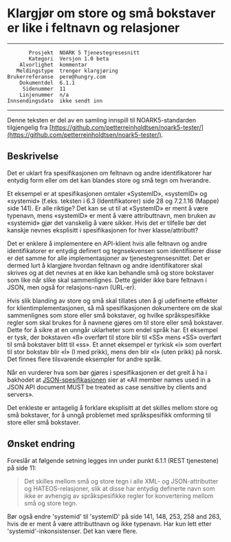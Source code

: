 Klargjør om store og små bokstaver er like i feltnavn og relasjoner
===================================================================

 ------------------  ---------------------------------
           Prosjekt  NOARK 5 Tjenestegresesnitt
           Kategori  Versjon 1.0 beta
        Alvorlighet  kommentar
       Meldingstype  trenger klargjøring
    Brukerreferanse  pere@hungry.com
        Dokumentdel  6.1.1
         Sidenummer  11
        Linjenummer  n/a
    Innsendingsdato  ikke sendt inn
 ------------------  ---------------------------------

Denne teksten er del av en samling innspill til NOARK5-standarden
tilgjengelig fra [https://github.com/petterreinholdtsen/noark5-tester/](https://github.com/petterreinholdtsen/noark5-tester/).

Beskrivelse
-----------

Det er uklart fra spesifikasjonen om feltnavn og andre identifikatorer
har entydig form eller om det kan blandes store og små tegn om
hverandre.

Et eksempel er at spesifikasjonen omtaler «SystemID», «systemID» og
«systemid» (f.eks. teksten i 6.3 (Identifikatorer) side 28 og 7.2.1.16
(Mappe) side 141).  Er alle riktige?  Det kan se ut til at «SystemID»
er ment å være typenavn, mens «systemID» er ment å være attributtnavn,
men bruken av «systemid» gjør det vanskelig å være sikker.  Hvis det
er tilfelle bør det kanskje nevnes eksplisitt i spesifikasjonen for
hver klasse/attributt?

Det er enklere å implementere en API-klient hvis alle feltnavn og
andre identifikatorer er entydig definert og tegnsekvensen som
identifiserer disse er det samme for alle implementasjoner av
tjenestegrensesnittet.  Det er dermed lurt å klargjøre hvordan
feltnavn og andre identifikatorer skal skrives og at det nevnes at en
ikke kan behandle små og store bokstaver som like når slike skal
sammenlignes.  Dette gjelder ikke bare feltnavn i JSON, men også for
relasjons-navn (URL-er).

Hvis slik blanding av store og små skal tillates uten å gi udefinerte
effekter for klientimplementasjonen, så må spesifikasjonen dokumentere
om de skal sammenlignes som store eller små bokstaver, og hvilke
språkspesifikke regler som skal brukes for å navnene gjøres om til
store eller små bokstaver.  Dette for å sikre at en unngår uklarheter
som endel språk har.  Et eksempel er tysk, der bokstaven «ß» overført
til store blir til «SS» mens «SS» overført til små bokstaver blitt til
«ss».  Et annet eksempel er tyrkisk «i» som overført til stor bokstav
blir «İ» (I med prikk), mens den blir «I» (uten prikk) på norsk.  Det
finnes flere tilsvarende eksempler for andre språk.

Når en vurderer hva som bør gjøres i spesifikasjonen er det greit å ha
i bakhodet at [JSON-spesifikasjonen](http://jsonapi.org/format/) sier
at «All member names used in a JSON API document MUST be treated as
case sensitive by clients and servers».

Det enkleste er antagelig å forklare eksplisitt at det skilles mellom
store og små bokstaver, for å unngå problemet med språkspesifikk
omforming til store eller små bokstaver.

Ønsket endring
--------------

Foreslår at følgende setning legges inn under punkt 6.1.1 (REST
tjenestene) på side 11:

> Det skilles mellom små og store tegn i alle XML- og JSON-attributter
> og HATEOS-relasjoner, slik at disse har entydig definerte navn som
> ikke er avhengig av språkspesifikke regler for konvertering mellom
> små og store tegn.

Bør også endre 'systemid' til 'systemID' på side 141, 148, 253, 258
and 263, hvis de er ment å være attributtnavn og ikke typenavn.  Har
kun lett etter 'systemid'-inkonsistenser.  Det kan være flere.
